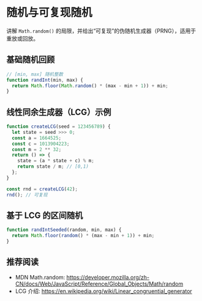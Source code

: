 # 随机与可复现随机

讲解 `Math.random()` 的局限，并给出“可复现”的伪随机生成器（PRNG），适用于重放或回放。

## 基础随机回顾
```js
// [min, max] 随机整数
function randInt(min, max) {
  return Math.floor(Math.random() * (max - min + 1)) + min;
}
```

## 线性同余生成器（LCG）示例
```js
function createLCG(seed = 123456789) {
  let state = seed >>> 0;
  const a = 1664525;
  const c = 1013904223;
  const m = 2 ** 32;
  return () => {
    state = (a * state + c) % m;
    return state / m; // [0,1)
  };
}

const rnd = createLCG(42);
rnd(); // 可复现
```

## 基于 LCG 的区间随机
```js
function randIntSeeded(random, min, max) {
  return Math.floor(random() * (max - min + 1)) + min;
}
```



## 推荐阅读
- MDN Math.random: https://developer.mozilla.org/zh-CN/docs/Web/JavaScript/Reference/Global_Objects/Math/random
- LCG 介绍: https://en.wikipedia.org/wiki/Linear_congruential_generator
